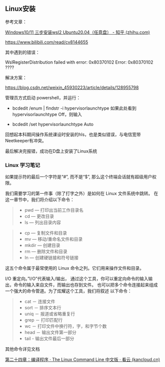 ## Linux安装

参考文章：

[Windows10/11 三步安装wsl2 Ubuntu20.04（任意盘） - 知乎 (zhihu.com)](https://zhuanlan.zhihu.com/p/466001838)

https://www.bilibili.com/read/cv8144655





其中遇到的错误：

WslRegisterDistribution failed with error: 0x80370102 Error: 0x80370102 ????

解决方案：

https://blog.csdn.net/weixin_45930223/article/details/128955798

管理员方式启动 powershell，并运行：

- bcdedit /enum | findstr -i hypervisorlaunchtype
  如果此处看到hypervisorlaunchtype Off，则输入

- bcdedit /set hypervisorlaunchtype Auto

回想起本科期间操作系统课设时安装的hls，也是类似错误，与电信宽带Neetkeeper有冲突。



最后解决完报错，成功在D盘上安装了Linux系统





### Linux 学习笔记

如果提示符的最后一个字符是“#”, 而不是“$”, 那么这个终端会话就有超级用户权限。

我们需要学习的第一件事（除了打字之外）是如何在 Linux 文件系统中跳转。 在这一章节中，我们将介绍以下命令：

> - pwd — 打印出当前工作目录名
> - cd — 更改目录
> - ls — 列出目录内容

> - cp — 复制文件和目录
> - mv — 移动/重命名文件和目录
> - mkdir — 创建目录
> - rm — 删除文件和目录
> - ln — 创建硬链接和符号链接

这五个命令属于最常使用的 Linux 命令之列。它们用来操作文件和目录。



 I/O 重定向。”I/O”代表输入/输出， 通过这个工具，你可以重定向命令的输入输出，命令的输入来自文件，而输出也存到文件。 也可以把多个命令连接起来组成一个强大的命令管道。为了炫耀这个工具，我们将叙述 以下命令：

> - cat － 连接文件
> - sort － 排序文本行
> - uniq － 报道或省略重复行
> - grep － 打印匹配行
> - wc － 打印文件中换行符，字，和字节个数
> - head － 输出文件第一部分
> - tail - 输出文件最后一部分



其他命令详见文档

[第二十四章：编译程序 · The Linux Command Line 中文版 · 看云 (kancloud.cn)](https://www.kancloud.cn/thinkphp/linux-command-line/39455)

